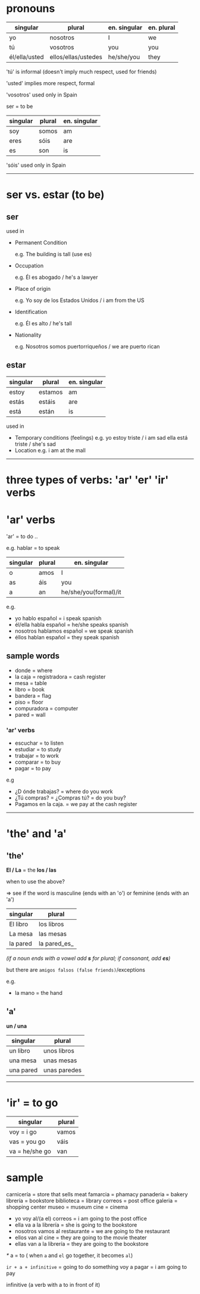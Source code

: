 # pronouns

| singular|   plural|  en. singular   | en. plural|
|------|-----------|------|-------|
|yo    | nosotros  |  I   | we    |
|tú    | vosotros  |  you | you   |
|él/ella/usted  | ellos/ellas/ustedes|  he/she/you  | they  |


'tú' is informal (doesn't imply much respect, used for friends)

'usted' implies more respect, formal 

'vosotros' used only in Spain

ser = to be

| singular|plural|en. singular|
|---------|------|------------|
|soy  | somos  |  am |
|eres | sóis   |  are|
|es   | son    |  is |

'sóis' used only in Spain

---

# ser vs. estar (to be)
## ser
used in 
- Permanent Condition

    e.g. The building is tall (use es)

- Occupation

    e.g. Él es abogado / he's a lawyer

- Place of origin

    e.g. Yo soy de los Estados Unidos / i am from the US

- Identification

    e.g. Él es alto / he's tall

- Nationality

    e.g. Nosotros somos puertorriqueños / we are puerto rican


## estar
| singular|   plural|  en. singular   |
|------|-----------|------|
|estoy  | estamos |  am   |
|estás  | estáis  |  are  |
|está   | están   |  is   |

used in
- Temporary conditions (feelings)
    e.g. yo estoy triste / i am sad
         ella está triste / she's sad
- Location
    e.g. i am at the mall

---

# three types of verbs: 'ar' 'er' 'ir' verbs
# 'ar' verbs
'ar' = to do ..

e.g. hablar = to speak

| singular|   plural|  en. singular   |
|---------|-----------|------|
|o  | amos | I    |
|as | áis  | you  |
|a  | an   | he/she/you(formal)/it |

e.g. 
- yo hablo español = i speak spanish
- él/ella habla español = he/she speaks spanish
- nosotros hablamos español = we speak spanish
- éllos hablan español = they  speak spanish

## sample words
- donde = where
- la caja = registradora = cash register
- mesa = table
- libro = book
- bandera = flag
- piso = floor
- compuradora = computer
- pared = wall

### 'ar' verbs
- escuchar = to listen
- estudiar = to study
- trabajar = to work
- comparar = to buy
- pagar = to pay

e.g 
- ¿D ónde trabajas? = where do you work
- ¿Tú compras? = ¿Compras tú? = do you buy?
- Pagamos en la caja. = we pay at the cash register

---

# 'the' and 'a'
## 'the'
**El / La** = the
**los / las**


when to use the above?

=> see if the word is masculine (ends with an 'o') or feminine (ends with an 'a')

singular    | plural
------------|-----------
El libro    | los libros
La mesa     | las mesas
la pared    | la pared_es_ 

*(if a noun ends with a vowel add **s** for plural; if consonant, add **es**)*

but there are `amigos falsos (false friends)`/exceptions

e.g. 
- la mano = the hand

## 'a'
**un / una**

singular    | plural
------------|-------------
un libro    | unos libros
una mesa    | unas mesas
una pared   | unas paredes

---

# 'ir' = to go

singular       | plural
---------------|-------------
voy = i go     | vamos
vas = you go   | váis
va = he/she go | van

# sample
carnicería = store that sells meat
famarcia = phamacy
panaderia = bakery
librería = bookstore
biblioteca = library
correos = post office
galeria = shopping center
museo = museum
cine = cinema

- yo voy al/(a el) correos = i am going to the post office
- ella va a la librería = she is going to the bookstore
- nosotros vamos al restaurante = we are going to the restaurant 
- ellos van al cine = they are going to the movie theater
- ellas van a la librería = they are going to the bookstore

*\** a = to ( when `a` and `el` go together, it becomes `al`)

`ir + a + infinitive` = going to do something
voy a pagar = i am going to pay


infinitive (a verb with a to in front of it)
